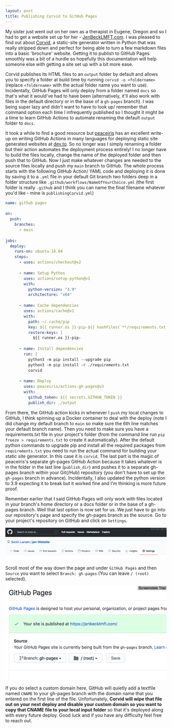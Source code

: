 ```yaml
---
layout: post
title: Publishing Corvid to GitHub Pages
---
```


My sister just went out on her own as a therapist in Eugene, Oregon and so I had to get a website set up for her - [JenBeckLMFT.com](http://www.JenBeckLMFT.com). I was pleased to find out about [Corvid](https://github.com/di/corvid), a static-site generator written in Python that was really stripped down and perfect for being able to turn a few markdown files into a basic 'brochure' website. Getting it to publish to GitHub Pages smoothly was a bit of a hurdle so hopefully this documentation will help someone else with getting a site set up with a bit more ease.

Corvid publishes its HTML files to an `output` folder by default and allows you to specify a folder at build time by running `corvid -o <foldername>` (replace `<foldername>` with the actual folder name you want to use). Incidentally, GitHub Pages will only deploy from a folder named `docs` so that's what it would've had to have been (alternatively, it'll also work with files in the default directory or in the base of a `gh-pages` branch). I was being super lazy and didn't want to have to look up/ remember that command option each time I infrequently published so I thought it might be a time to learn GitHub Actions to automate renaming the default `output` folder to `docs`.

It took a while to find a good resource but [peaceiris](https://twitter.com/piris314) has an excellent write-up on writing GitHub Actions in many languages for deploying static site generated websites at [dev.to](https://dev.to/peaceiris/deploy-to-github-pages-with-github-actions-for-static-site-generator-1mo6). So no longer was I simply renaming a folder but their action automates the deployment process entirely! I no longer have to build the files locally, change the name of the deployed folder and then push that to GitHub. Now I just make whatever changes are needed to the source files locally and push my `main` branch to GitHub. The whole process starts with the following GitHub Action/ YAML code and deploying it is done by saving it to a `.yml` file in your default Git branch two folders deep in a folder structure like `.github/workflows/NameOfYourChoice.yml` (the first folder is really `.github` and I think you can name the final filename whatever you'd like - mine is `publishingCorvid.yml`)

```yaml
name: github pages

on:
  push:
    branches:
      - main

jobs:
  deploy:
    runs-on: ubuntu-18.04
    steps:
      - uses: actions/checkout@v2

      - name: Setup Python
        uses: actions/setup-python@v1
        with:
          python-version: "3.9"
          architecture: "x64"

      - name: Cache dependencies
        uses: actions/cache@v1
        with:
          path: ~/.cache/pip
          key: ${{ runner.os }}-pip-${{ hashFiles('**/requirements.txt') }}
          restore-keys: |
            ${{ runner.os }}-pip-

      - name: Install dependencies
        run: |
          python3 -m pip install --upgrade pip
          python3 -m pip install -r ./requirements.txt
          corvid

      - name: Deploy
        uses: peaceiris/actions-gh-pages@v3
        with:
          github_token: ${{ secrets.GITHUB_TOKEN }}
          publish_dir: ./output
```

From there, the GitHub action kicks in whenever I `push` my local changes to GitHub, I think spinning up a Docker container to deal with the deploy (note I did change my default branch to `main` so make sure the 6th line matches your default branch name). Then you need to make sure you have a requirements.txt file in your project's folder (from the command line run `pip freeze > requirements.txt` to create it automatically). After the default python commands to upgrade pip and install all the required packages from `requirements.txt` you need to run the actual command for building your static site generator. In this case it is `corvid`. The last part is the magic of peaceiris's separate gh-pages GitHub Action because it takes whatever is in the folder in the last line (`publish_dir`) and pushes it to a separate gh-pages branch within your Git(/Hub) repository (you don't have to set up the `gh-pages` branch in advance). Incidentally, I also updated the python version to 3.9 expecting it to break but it worked fine and I'm thinking is more future proof.

Remember earlier that I said GitHub Pages will only work with files located in your branch's home directory or a docs folder or in the base of a gh-pages branch. Well that last option is now set for us. We just have to go into our repository's page and specify the gh-pages branch as the source. Go to your project's repository on GitHub and click on `Settings`.

![GitHub Repository Settings Tab](/images/GitHub-Repository-Settings.png)

Scroll most of the way down the page and under `GitHub Pages` and then `Source` you want to select `Branch: gh-pages` (You can leave `/ (root)` selected).

![GitHub Pages Branch (gh-pages) Setting](/images/GitHub-Pages-Branch.png)

If you do select a custom domain here, GitHub will quietly add a textfile named `CNAME` to your gh-pages branch with the domain name that you entered on the first line of the file. Unfortunately, **Corvid will wipe that file out on your next deploy and disable your custom domain so you want to copy that CNAME file to your local input folder** so that it's deployed along with every future deploy. Good luck and if you have any difficulty feel free to reach out.
